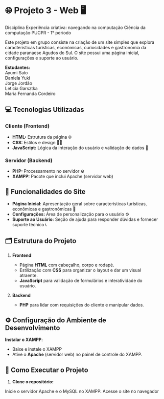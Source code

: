 # 🌐 **Projeto 3 - Web** 🖥️
Disciplina Experiência criativa: navegando na computação 
Ciência da computação PUCPR - 1° período

Este projeto em grupo consiste na criação de um site simples que explora características turísticas, econômicas, curiosidades e gastronomia da cidade paranaese Agudos do Sul. O site possui uma página inicial, configurações e suporte ao usuário.

**Estudantes:**  
Ayumi Sato  
Daniela Yuki  
Jorge Jordão  
Leticia Garsztka  
Maria Fernanda Cordeiro


## 💻 **Tecnologias Utilizadas**

### **Cliente (Frontend)**

- **HTML:** Estrutura da página 🌐
- **CSS:** Estilos e design 📐🎨
- **JavaScript:** Lógica da interação do usuário e validação de dados 🧠

### **Servidor (Backend)**

- **PHP:** Processamento no servidor ⚙️
- **XAMPP:** Pacote que inclui Apache (servidor web) 

## 🚀 **Funcionalidades do Site**

- **Página Inicial:** Apresentação geral sobre características turísticas, econômicas e gastronômicas 📜
- **Configurações:** Área de personalização para o usuário ⚙️
- **Suporte ao Usuário:** Seção de ajuda para responder dúvidas e fornecer suporte técnico 📞

## 🗂️ **Estrutura do Projeto**

1. **Frontend**
   - Página **HTML** com cabeçalho, corpo e rodapé.
   - Estilização com **CSS** para organizar o layout e dar um visual atraente.
   - **JavaScript** para validação de formulários e interatividade do usuário.

2. **Backend**
   - **PHP** para lidar com requisições do cliente e manipular dados.


## ⚙️ **Configuração do Ambiente de Desenvolvimento**

**Instalar o XAMPP**:
   - Baixe e instale o XAMPP
   - Ative o **Apache** (servidor web) no painel de controle do XAMPP.


## 🔧 **Como Executar o Projeto**

1. **Clone o repositório:**

Inicie o servidor Apache e o MySQL no XAMPP.
Acesse o site no navegador
